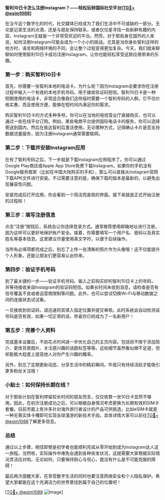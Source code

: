 **智利10日卡怎么注册Instagram？——轻松玩转国际社交平台[[TG💪+ @esim1088](https://t.me/s/esim1088)]**

在当今这个数字化的时代，社交媒体已经成为了我们生活中不可或缺的一部分。无论是记录生活的点滴，还是与朋友保持联系，或者仅仅是寻找一些新鲜有趣的内容，Instagram无疑是一个非常受欢迎的平台。然而，对于那些身在国外的人来说，如何注册Instagram可能会成为一个小小的挑战。尤其是当你身处智利这样的地方时，语言和网络环境的不同，会让整个过程变得更加复杂。今天，我们就来聊聊如何使用智利10日卡成功注册Instagram，让你也能轻松享受这款应用带来的乐趣。

### 第一步：购买智利10日卡

首先，你需要一张智利本地的电话卡。为什么呢？因为Instagram会要求你在注册过程中输入一个有效的本地手机号码，用于接收验证码短信。智利10日卡是一种短期使用的电话卡，非常适合像我们这样临时需要一个智利号码的人群。它不仅价格实惠，而且使用方便，能够在短时间内满足你的需求。

购买智利10日卡的方式多种多样。你可以在当地的电信营业厅直接购买，也可以通过一些在线平台订购。例如，某些电商平台提供国际电话卡的服务，你可以选择寄送到国内，然后在抵达智利后激活使用。无论哪种方式，记得确认卡片是否支持数据流量服务，因为注册Instagram通常需要联网。

### 第二步：下载并安装Instagram应用

在有了智利号码之后，下一步就是下载Instagram应用程序了。你可以通过Google Play商店或Apple App Store免费下载Instagram。如果你的手机没有Google服务框架（比如在中国大陆购买的手机），那么可以直接从Instagram官网下载APK文件进行安装。不过需要注意的是，确保下载的版本是最新的，以避免出现兼容性问题。

安装完成后打开应用，你会看到一个简洁而直观的界面。接下来就是正式开始注册的过程啦！

### 第三步：填写注册信息

点击“注册”按钮后，系统会让你选择登录方式。通常推荐使用邮箱地址进行注册，因为这样可以更好地保护账户安全。接着，你需要填写一个用户名、密码以及真实姓名等基本信息。这里建议尽量使用英文字符，以便于后续操作。

当所有必填项都完成之后，别忘了上传一张清晰的照片作为头像哦！这不仅能提升个人形象，还能让朋友们更容易认出你来。

### 第四步：验证手机号码

到了最关键的一步——验证手机号码。输入之前购买好的智利10日卡上的号码，并等待接收来自Instagram的验证码短信。如果长时间未收到消息，请检查是否有信号覆盖不良或者运营商限制等问题。此外，也可以尝试切换Wi-Fi与移动数据之间的连接状态试试看。

一旦接收到验证码，请迅速将其填入指定位置并提交审核。此时系统会自动检测该号码是否有效，如果一切正常的话，恭喜你已经成为了一名新用户！

### 第五步：完善个人资料

完成基本设置后，不妨花点时间进一步优化自己的主页内容。包括但不限于添加简介、更改背景图片、关注感兴趣的话题标签等等。这些细节虽然看似微不足道，但却能极大程度上提高他人对你产生兴趣的概率。

另外，别忘了定期更新动态，分享生活中的精彩瞬间。毕竟只有持续活跃才能吸引更多粉丝关注哦！

### 小贴士：如何保持长期在线？

对于那些计划在智利停留较长时间的朋友而言，仅仅依靠一张10日卡显然不够用。因此，在初次注册成功之后，可以根据自身情况考虑更换为长期有效的SIM卡套餐。目前市面上有许多针对海外旅行者设计的产品可供挑选，比如eSIM卡就是一种无需实体卡槽即可实现全球漫游的新技术手段。具体详情大家可以前往[TG💪+ @esim1088](https://t.me/s/esim1088)了解更多信息。

### 总结

通过以上步骤，相信即使是初学者也能顺利完成从零开始到成为Instagram达人这一旅程。当然啦，实际操作中难免会遇到各种突发状况，这就需要大家根据实际情况灵活应对啦。无论如何，只要保持耐心与信心，就没有什么是不可能克服的障碍！

最后再次提醒大家，在享受数字生活的同时也要注意网络安全和个人隐私保护。希望大家都能在这个充满活力的世界里找到属于自己的位置吧！

[[TG💪+ @esim1088](https://t.me/s/esim1088) ![Image](https://i.postimg.cc/4NQfJmqS/Snipaste-2025-05-13-00-14-12.png)]